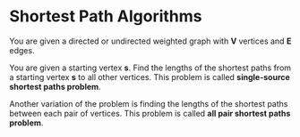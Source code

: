 # Shortest Path Algorithms

You are given a directed or undirected weighted graph with **V** vertices and **E** edges. 

You are given a starting vertex **s**. Find the lengths of the shortest paths from a starting vertex **s** to all other vertices. This problem is called **single-source shortest paths problem**.

Another variation of the problem is finding the lengths of the shortest paths between each pair of vertices. This problem is called **all pair shortest paths problem**.